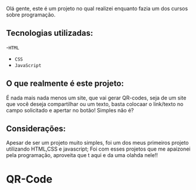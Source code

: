 Olá gente, este é um projeto no qual realizei enquanto fazia um dos cursos sobre programação.

##  Tecnologias utilizadas:
-``HTML``
- ``CSS``
- ``JavaScript``


## O que realmente é este projeto:

É nada mais nada menos um site, que vai gerar QR-codes, seja de um site que você deseja compartilhar ou um texto, basta colocaar o link/texto no campo solicitado e apertar no botão! Simples não é?

## Considerações:

Apesar de ser um projeto muito simples, foi um dos meus primeiros projeto utilizando HTML,CSS e javascript; 
Foi com esses projetos que me apaizonei pela programação, aproveita que t aqui e da uma olahda nele!!

# QR-Code

